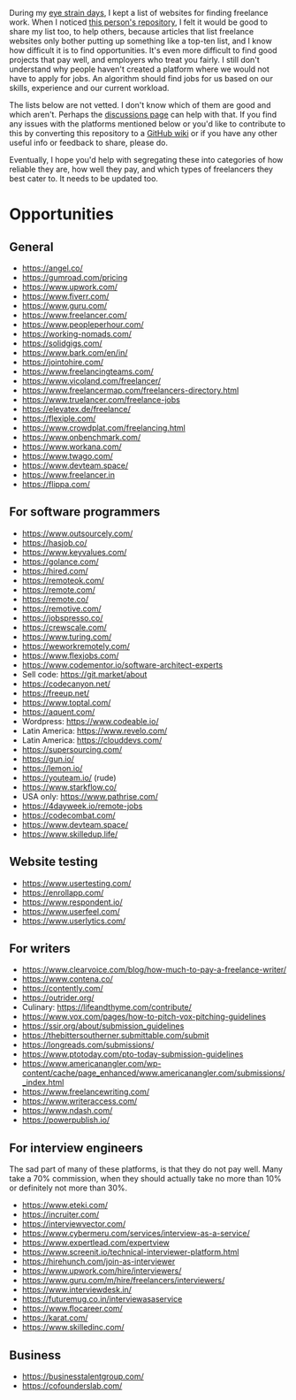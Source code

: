 During my [eye strain days](https://nrecursions.blogspot.com/2020/11/the-real-cure-for-eye-strain.html), I kept a list of websites for finding freelance work. When I noticed [this person's repository](https://github.com/yanirs/established-remote), I felt it would be good to share my list too, to help others, because articles that list freelance websites only bother putting up something like a top-ten list, and I know how difficult it is to find opportunities. It's even more difficult to find good projects that pay well, and employers who treat you fairly. I still don't understand why people haven't created a platform where we would not have to apply for jobs. An algorithm should find jobs for us based on our skills, experience and our current workload.   
  
The lists below are not vetted. I don't know which of them are good and which aren't. Perhaps the [discussions page](https://github.com/nav9/softwareFreelanceAndRemoteJobs/discussions) can help with that. If you find any issues with the platforms mentioned below or you'd like to contribute to this by converting this repository to a [GitHub wiki](https://docs.github.com/en/communities/documenting-your-project-with-wikis/about-wikis) or if you have any other useful info or feedback to share, please do.  
  
Eventually, I hope you'd help with segregating these into categories of how reliable they are, how well they pay, and which types of freelancers they best cater to. It needs to be updated too.  
  
# Opportunities 
## General 
* https://angel.co/ 
* https://gumroad.com/pricing
* https://www.upwork.com/
* https://www.fiverr.com/
* https://www.guru.com/
* https://www.freelancer.com/
* https://www.peopleperhour.com/
* https://working-nomads.com/
* https://solidgigs.com/
* https://www.bark.com/en/in/
* https://jointohire.com/
* https://www.freelancingteams.com/
* https://www.vicoland.com/freelancer/
* https://www.freelancermap.com/freelancers-directory.html
* https://www.truelancer.com/freelance-jobs
* https://elevatex.de/freelance/
* https://flexiple.com/
* https://www.crowdplat.com/freelancing.html
* https://www.onbenchmark.com/
* https://www.workana.com/
* https://www.twago.com/
* https://www.devteam.space/
* https://www.freelancer.in
* https://flippa.com/
  
## For software programmers
* https://www.outsourcely.com/
* https://hasjob.co/
* https://www.keyvalues.com/
* https://golance.com/
* https://hired.com/
* https://remoteok.com/
* https://remote.com/
* https://remote.co/
* https://remotive.com/
* https://jobspresso.co/
* https://crewscale.com/
* https://www.turing.com/
* https://weworkremotely.com/
* https://www.flexjobs.com/
* https://www.codementor.io/software-architect-experts
* Sell code: https://git.market/about
* https://codecanyon.net/
* https://freeup.net/
* https://www.toptal.com/
* https://aquent.com/
* Wordpress: https://www.codeable.io/
* Latin America: https://www.revelo.com/
* Latin America: https://clouddevs.com/
* https://supersourcing.com/
* https://gun.io/
* https://lemon.io/
* https://youteam.io/ (rude)
* https://www.starkflow.co/
* USA only: https://www.pathrise.com/
* https://4dayweek.io/remote-jobs
* https://codecombat.com/
* https://www.devteam.space/
* https://www.skilledup.life/
  
## Website testing  
* https://www.usertesting.com/
* https://enrollapp.com/
* https://www.respondent.io/
* https://www.userfeel.com/
* https://www.userlytics.com/

## For writers  
* https://www.clearvoice.com/blog/how-much-to-pay-a-freelance-writer/
* https://www.contena.co/
* https://contently.com/
* https://outrider.org/
* Culinary: https://lifeandthyme.com/contribute/
* https://www.vox.com/pages/how-to-pitch-vox-pitching-guidelines
* https://ssir.org/about/submission_guidelines
* https://thebittersoutherner.submittable.com/submit
* https://longreads.com/submissions/
* https://www.ptotoday.com/pto-today-submission-guidelines
* https://www.americanangler.com/wp-content/cache/page_enhanced/www.americanangler.com/submissions/_index.html
* https://www.freelancewriting.com/
* https://www.writeraccess.com/
* https://www.ndash.com/
* https://powerpublish.io/
  
## For interview engineers  
The sad part of many of these platforms, is that they do not pay well. Many take a 70% commission, when they should actually take no more than 10% or definitely not more than 30%.  
* https://www.eteki.com/
* https://incruiter.com/
* https://interviewvector.com/
* https://www.cybermeru.com/services/interview-as-a-service/
* https://www.expertlead.com/expertview
* https://www.screenit.io/technical-interviewer-platform.html
* https://hirehunch.com/join-as-interviewer
* https://www.upwork.com/hire/interviewers/
* https://www.guru.com/m/hire/freelancers/interviewers/
* https://www.interviewdesk.in/
* https://futuremug.co.in/interviewasaservice
* https://www.flocareer.com/
* https://karat.com/
* https://www.skilledinc.com/

## Business
* https://businesstalentgroup.com/
* https://cofounderslab.com/
  


